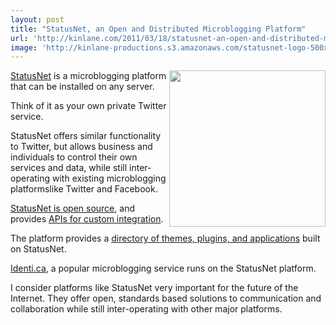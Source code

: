 ```yaml
---
layout: post
title: "StatusNet, an Open and Distributed Microblogging Platform"
url: 'http://kinlane.com/2011/03/18/statusnet-an-open-and-distributed-microblogging-platform/'
image: 'http://kinlane-productions.s3.amazonaws.com/statusnet-logo-500x300.png'
---
```


<img src="http://kinlane-productions.s3.amazonaws.com/statusnet-logo-500x300.png" alt="" width="250" align="right" />[StatusNet][1] is a microblogging platform that can be installed on any server.

Think of it as your own private Twitter service.

StatusNet offers similar functionality to Twitter, but allows business and individuals to control their own services and data, while still inter-operating with existing microblogging platformslike Twitter and Facebook.

[StatusNet is open source][2], and provides [APIs for custom integration][3].

The platform provides a [directory of themes, plugins, and applications][4] built on StatusNet.

[Identi.ca][5], a popular microblogging service runs on the StatusNet platform.

I consider platforms like StatusNet very important for the future of the Internet. They offer open, standards based solutions to communication and collaboration while still inter-operating with other major platforms.

   [1]: http://status.net/ (StatusNet)
   [2]: http://status.net/open-source (StatusNet is an Open Source Platform)
   [3]: http://status.net/wiki/API (APIs for custom integration)
   [4]: http://status.net/open-source/add-ons (Directory of Themes, Plugins, and Applications)
   [5]: http://identi.ca/ (Identi.ca)
